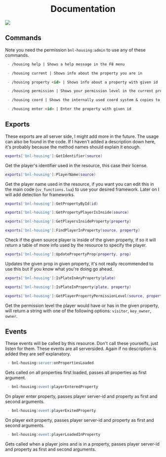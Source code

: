 <div id="top"></div>

<br />
<div align="center">
    <h1>Documentation</h1>
</div>

<img src="https://user-images.githubusercontent.com/60477582/171034076-a15f0d8e-8216-487e-a51a-e01322c316c7.png">

## Commands

Note you need the permission `bnl-housing:admin` to use any of these commands.

```md
 - /housing help | Shows a help message in the F8 menu

 - /housing current | Shows info about the property you are in

 - /housing property <id> | Shows info about a property with given id

 - /housing permission | Shows your permission level in the current property

 - /housing coord | Shows the internally used coord system & copies to your clipboard

 - /housing enter <id> | Enter the property with given id
```

## Exports

These exports are all server side, I might add more in the future. The usage can also be found in the code. If I haven't added a description down here, it's probably because the method names should explain it enough.

```lua
exports['bnl-housing']:GetIdentifier(source)
```
Get the player's identifier used in the resource, this case their license. 
 
```lua
exports['bnl-housing']:PlayerName(source)
```
Get the player name used in the resource, if you want you can edit this in the main code (`sv_functions.lua`) to use your desired framework. Later on I will add detection for frameworks.

```lua
exports['bnl-housing']:GetPropertyById(id)
```

```lua
exports['bnl-housing']:GetPropertyPlayerIsInside(source)
```

```lua
exports['bnl-housing']:GetPlayersInsideProperty(property)
```

```lua
exports['bnl-housing']:FindPlayerInProperty(source, property)
```
Check if the given source player is inside of the given property, if so it will return a table of more info used by the resource to specify the player.

```lua
exports['bnl-housing']:UpdatePropertyProp(property, prop)
```
Updates the given prop in given property, it's not really recommended to use this but if you know what you're doing go ahead.

```lua
exports['bnl-housing']:IsPlateInAnyProperty(plate)
```

```lua
exports['bnl-housing']:IsPlateInProperty(plate, property)
```

```lua
exports['bnl-housing']:GetPlayerPropertyPermissionLevel(source, property)
```
Get the permission level the player would have or has in the given property, will return a string with one of the following options: `visitor`, `key_owner`, `owner`.

## Events

These events will be called by this resource. Don't call these yourselfs, just listen for them. These events are all serversided. Again if no description is added they are self explanatory.

```md
 - bnl-housing:server:onPropertiesLoaded
```
Gets called on all properties first loaded, passes all properties as first argument.

```md
 - bnl-housing:event:playerEnteredProperty
```
On player enter property, passes player server-id and property as first and second arguments.

```md
 - bnl-housing:event:playerExitedProperty
```
On player exit property, passes player server-id and property as first and second arguments.

```md
 - bnl-housing:event:playerLoadedInProperty
```
Gets called when a player joins and is in a property, passes player server-id and property as first and second arguments.